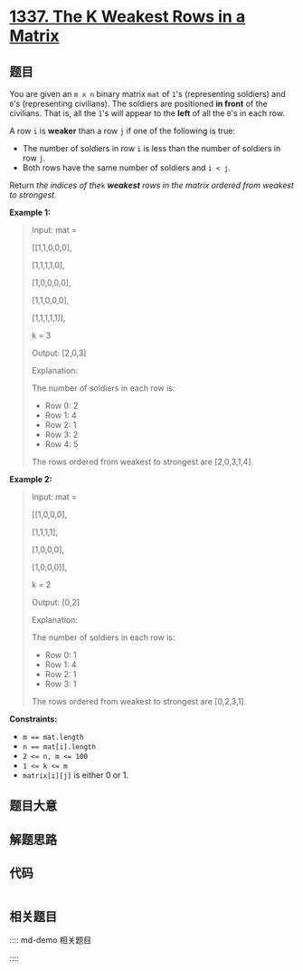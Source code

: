 # [1337. The K Weakest Rows in a Matrix](https://leetcode.com/problems/the-k-weakest-rows-in-a-matrix/)

## 题目

You are given an `m x n` binary matrix `mat` of `1`'s (representing soldiers)
and `0`'s (representing civilians). The soldiers are positioned **in front**
of the civilians. That is, all the `1`'s will appear to the **left** of all
the `0`'s in each row.

A row `i` is **weaker** than a row `j` if one of the following is true:

  * The number of soldiers in row `i` is less than the number of soldiers in row `j`.
  * Both rows have the same number of soldiers and `i < j`.

Return _the indices of the_`k` _**weakest** rows in the matrix ordered from
weakest to strongest_.



**Example 1:**

> Input: mat = 
> 
> [[1,1,0,0,0],
> 
>  [1,1,1,1,0],
> 
>  [1,0,0,0,0],
> 
>  [1,1,0,0,0],
> 
>  [1,1,1,1,1]], 
> 
> k = 3
> 
> Output: [2,0,3]
> 
> Explanation: 
> 
> The number of soldiers in each row is: 
> - Row 0: 2 
> - Row 1: 4 
> - Row 2: 1 
> - Row 3: 2 
> - Row 4: 5 
> 
> The rows ordered from weakest to strongest are [2,0,3,1,4].

**Example 2:**

> Input: mat = 
> 
> [[1,0,0,0],
> 
>  [1,1,1,1],
> 
>  [1,0,0,0],
> 
>  [1,0,0,0]], 
> 
> k = 2
> 
> Output: [0,2]
> 
> Explanation: 
> 
> The number of soldiers in each row is: 
> - Row 0: 1 
> - Row 1: 4 
> - Row 2: 1 
> - Row 3: 1 
> 
> The rows ordered from weakest to strongest are [0,2,3,1].

**Constraints:**

  * `m == mat.length`
  * `n == mat[i].length`
  * `2 <= n, m <= 100`
  * `1 <= k <= m`
  * `matrix[i][j]` is either 0 or 1.


## 题目大意

## 解题思路

## 代码

```javascript

```

## 相关题目

:::: md-demo 相关题目

::::
